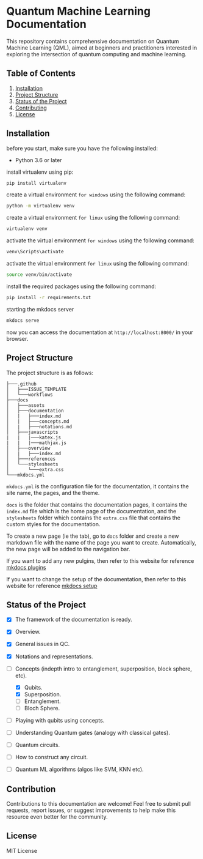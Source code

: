# Quantum Machine Learning Documentation

This repository contains comprehensive documentation on Quantum Machine Learning (QML), aimed at beginners and practitioners interested in exploring the intersection of quantum computing and machine learning.

## Table of Contents
1. [Installation](#installation)
2. [Project Structure](#project-structure)
3. [Status of the Project](#status-of-the-project)
4. [Contributing](#contributing)
5. [License](#license)

## Installation
before you start, make sure you have the following installed:
- Python 3.6 or later

install virtualenv using pip:
```bash
pip install virtualenv
```

create a virtual environment `for windows` using the following command:
```bash
python -m virtualenv venv
```

create a virtual environment `for linux` using the following command:
```bash
virtualenv venv
```

activate the virtual environment `for windows` using the following command:
```bash
venv\Scripts\activate
```

activate the virtual environment `for linux` using the following command:
```bash
source venv/bin/activate
```

install the required packages using the following command:
```bash
pip install -r requirements.txt
```

starting the mkdocs server
```bash
mkdocs serve
```

now you can access the documentation at `http://localhost:8000/` in your browser.

## Project Structure
The project structure is as follows:
```
├───.github
│   ├───ISSUE_TEMPLATE
│   └───workflows
├───docs
│   ├───assets
│   ├───documentation
│   |   ├───index.md
│   |   ├───concepts.md
│   |   ├───notations.md
│   ├───javascripts
|   |   |───katex.js
|   |   |───mathjax.js
│   ├───overview
│   |   ├───index.md
│   ├───references
│   └───stylesheets
│       └───extra.css
└───mkdocs.yml
```

`mkdocs.yml` is the configuration file for the documentation, it contains the site name, the pages, and the theme.

`docs` is the folder that contains the documentation pages, it contains the `index.md` file which is the home page of the documentation, and the `stylesheets` folder which contains the `extra.css` file that contains the custom styles for the documentation.

To create a new page (ie the tab), go to `docs` folder and create a new markdown file with the name of the page you want to create. Automatically, the new page will be added to the navigation bar.

If you want to add any new pulgins, then refer to this website for reference [mkdocs plugins](https://squidfunk.github.io/mkdocs-material/plugins/)

If you want to change the setup of the documentation, then refer to this website for reference [mkdocs setup](https://squidfunk.github.io/mkdocs-material/setup/)


## Status of the Project
- [x] The framework of the documentation is ready.
- [x] Overview.
- [x] General issues in QC.
- [x] Notations and representations.
- [ ] Concepts (indepth intro to entanglement, superposition, block sphere, etc).
    - [x] Qubits.
    - [x] Superposition.
    - [ ] Entanglement.
    - [ ] Bloch Sphere.
- [ ] Playing with qubits using concepts.
- [ ] Understanding Quantum gates (analogy with classical gates).
- [ ] Quantum circuits.
- [ ] How to construct any circuit.
- [ ] Quantum ML algorithms (algos like SVM, KNN etc).



## Contribution
Contributions to this documentation are welcome! Feel free to submit pull requests, report issues, or suggest improvements to help make this resource even better for the community.

## License
MIT License

